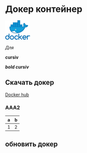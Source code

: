 # Докер контейнер
![logo](media/docker.png)

*Для* 

**cursiv**

***bold cursiv***

## Скачать докер
[Docker hub](https://hub.docker.com/r/iobroker/iobroker)

### AAA2

| a | b |
|----------|--------|
| 1 | 2 |


## обновить докер

